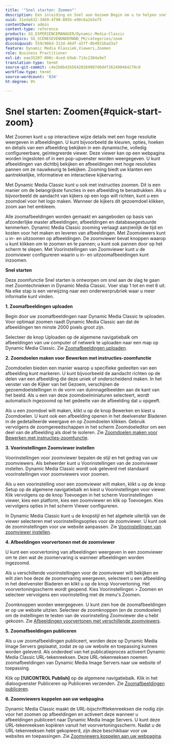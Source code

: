 ```yaml
---
title: '"Snel starten: Zoomen"'
description: Een inleiding en Snel aan Gezoem Begin om u te helpen snel aan de slag gaan.
uuid: 31eda632-3469-4f90-885b-e90c6a2e5e75
contentOwner: admin
content-type: reference
products: SG_EXPERIENCEMANAGER/Dynamic-Media-Classic
geptopics: SG_SCENESEVENONDEMAND_PK/categories/zoom
discoiquuid: 559c986d-313d-46df-a5ff-0b49316ad3a7
feature: Dynamic Media Klassiek,Viewers,Zoomen
role: Business Practitioner
exl-id: eae35207-000c-4ced-b9ab-714c2384a9e7
translation-type: tm+mt
source-git-commit: c4e2b8b42b56420269087d0d4f262490464270c0
workflow-type: tm+mt
source-wordcount: '834'
ht-degree: 0%

---
```


# Snel starten: Zoomen{#quick-start-zoom}

Met Zoomen kunt u op interactieve wijze details met een hoge resolutie weergeven in afbeeldingen. U kunt bijvoorbeeld de kleuren, opties, hoeken en details van een afbeelding bekijken in een dynamische, volledig configureerbare, geïntegreerde viewer. Deze viewer kan op een webpagina worden ingesloten of in een pop-upvenster worden weergegeven. U kunt afbeeldingen van dichtbij bekijken en afbeeldingen met hoge resoluties pannen om ze nauwkeurig te bekijken. Zooming biedt uw klanten een aantrekkelijke, informatieve en interactieve kijkervaring.

Met Dynamic Media Classic kunt u ook met instructies zoomen. Dit is een manier om de belangrijkste functies in een afbeelding te benadrukken. Als u bijvoorbeeld de aandacht van kijkers op een logo wilt richten, kunt u een zoomdoel voor het logo maken. Wanneer de kijkers dit gezoemdoel klikken, zoom aan het embleem.

Alle zoomafbeeldingen worden gemaakt en aangeboden op basis van afzonderlijke master afbeeldingen, afbeeldingen en databasegestuurde kenmerken. Dynamic Media Classic zooming verlaagt aanzienlijk de tijd en kosten voor het maken en leveren van afbeeldingen. Met Zoomviewers kunt u in- en uitzoomen op afbeeldingen. De zoomviewer bevat knoppen waarop u kunt klikken om te zoomen en te pannen; u kunt ook pannen door op het scherm te slepen. Met Voorinstellingen van Zoomviewer kunt u de zoomviewer configureren waarin u in- en uitzoomafbeeldingen kunt inzoomen.

**Snel starten**

Deze zoomfunctie Snel starten is ontworpen om snel aan de slag te gaan met Zoomtechnieken in Dynamic Media Classic. Voer stap 1 tot en met 6 uit. Na elke stap is een verwijzing naar een onderwerprubriek waar u meer informatie kunt vinden.

**1. Zoomafbeeldingen uploaden**

Begin door uw zoomafbeeldingen naar Dynamic Media Classic te uploaden. Voor optimaal zoomen raadt Dynamic Media Classic aan dat de afbeeldingen ten minste 2000 pixels groot zijn.

Selecteer de knop Uploaden op de algemene navigatiebalk om afbeeldingen van uw computer of netwerk te uploaden naar een map op Dynamic Media Classic. Zie [Zoomafbeeldingen uploaden](uploading-zoom-images.md#uploading_zoom_images).

**2. Zoomdoelen maken voor Bewerken met instructies-zoomfunctie**

Zoomdoelen bieden een manier waarop u specifieke gedeelten van een afbeelding kunt markeren. U kunt bijvoorbeeld de aandacht richten op de delen van een afbeelding die deze uniek of onderscheidend maken. In het venster van de Kijker van het Gezoem, verschijnen de gezoemdoelstellingen in de vorm van duimnagelbeelden aan de kant van het beeld. Als u een van deze zoomdoelminiaturen selecteert, wordt automatisch ingezoomd op het gedeelte van de afbeelding dat u opgeeft.

Als u een zoomdoel wilt maken, klikt u op de knop Bewerken en kiest u Zoomdoelen. U kunt ook een afbeelding openen in het deelvenster Bladeren in de gedetailleerde weergave en op Zoomdoelen klikken. Gebruik vervolgens de zoomgereedschappen in het scherm Zoomdoeleditor om een deel van de afbeelding als doel te isoleren. Zie [Zoomdoelen maken voor Bewerken met instructies-zoomfunctie](creating-zoom-targets-guided-zoom.md#creating_zoom_targets_for_guided_zoom).

**3. Voorinstellingen Zoomviewer instellen**

Voorinstellingen voor zoomviewer bepalen de stijl en het gedrag van uw zoomviewers. Als beheerder kunt u Voorinstellingen van de zoomviewer instellen. Dynamic Media Classic wordt ook geleverd met standaard voorinstellingen voor zoomviewers voor zoomen.

Als u een voorinstelling voor een zoomviewer wilt maken, klikt u op de knop Setup op de algemene navigatiebalk en kiest u Voorinstellingen voor viewer. Klik vervolgens op de knop Toevoegen in het scherm Voorinstellingen viewer, kies een platform, kies een zoomviewer en klik op Toevoegen. Kies vervolgens opties in het scherm Viewer configureren.

In Dynamic Media Classic kunt u de knopstijl en het algehele uiterlijk van de viewer selecteren met voorinstellingsopties voor de zoomviewer. U kunt ook de zoominstellingen voor uw website aanpassen. Zie [Voorinstellingen van zoomviewer instellen](setting-zoom-viewer-presets.md#setting_up_zoom_viewer_presets).

**4. Afbeeldingen voorvertonen met de zoomviewer**

U kunt een voorvertoning van afbeeldingen weergeven in een zoomviewer om te zien wat de zoomervaring is wanneer afbeeldingen worden ingezoomd.

Als u verschillende voorinstellingen voor de zoomviewer wilt bekijken en wilt zien hoe deze de zoomervaring weergeven, selecteert u een afbeelding in het deelvenster Bladeren en klikt u op de knop Voorvertoning. Het voorvertoningsscherm wordt geopend. Kies Voorinstellingen > Zoomen en selecteer vervolgens een voorinstelling met de menu&#39;s Zoomen.

Zoomknoppen worden weergegeven. U kunt zien hoe de zoomafbeeldingen er op uw website uitzien. Selecteer de zoomknoppen (en de zoomdoelen) om de instellingen te testen van de voorinstelling Zoomviewer die u hebt gekozen. Zie [Afbeeldingen voorvertonen met verschillende zoomviewers](previewing-image-assets-different-zoom.md#previewing_image_assets_with_different_zoom_viewers).

**5. Zoomafbeeldingen publiceren**

Als u uw zoomafbeeldingen publiceert, worden deze op Dynamic Media Image Servers geplaatst, zodat ze op uw website en toepassing kunnen worden geleverd. Als onderdeel van het publicatieproces activeert Dynamic Media Classic URL-tekenreeksen. Deze URL-tekenreeksen noemen zoomafbeeldingen van Dynamic Media Image Servers naar uw website of toepassing.

Klik op **[!UICONTROL Publish]** op de algemene navigatiebalk. Klik in het dialoogvenster Publiceren op Publiceren verzenden. Zie [Zoomafbeeldingen publiceren](publishing-zoom-images.md#publishing_zoom_images).

**6. Zoomviewers koppelen aan uw webpagina**

Dynamic Media Classic maakt de URL-bijschrifttekenreeksen die nodig zijn voor het zoomen op afbeeldingen en activeert deze wanneer u afbeeldingen publiceert naar Dynamic Media Image Servers. U kunt deze URL-tekenreeksen kopiëren vanuit het voorvertoningsscherm. Nadat u de URL-tekenreeksen hebt gekopieerd, zijn deze beschikbaar voor uw websites en toepassingen. Zie [Zoomviewers koppelen aan uw webpagina](linking-zoom-viewers-web-pages.md#linking_zoom_viewers_to_your_web_pages).
